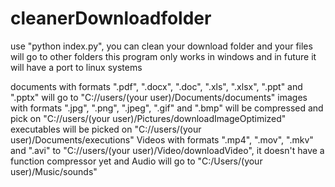 # cleanerDownloadfolder

use "python index.py", you can clean your download folder and your files will go to other folders
this program only works in windows and in future it will have a port to linux systems

documents with formats ".pdf", ".docx", ".doc", ".xls", ".xlsx", ".ppt" and ".pptx" will go to "C://users/(your user)/Documents/documents"
images with formats ".jpg", ".png", ".jpeg", ".gif" and ".bmp" will be compressed and pick on "C://users/(your user)/Pictures/downloadImageOptimized"
executables will be picked on "C://users/(your user)/Documents/executions"
Videos with formats ".mp4", ".mov", ".mkv" and ".avi" to "C://users/(your user)/Video/downloadVideo", it doesn't have a function compressor yet
and Audio will go to "C:/Users/(your user)/Music/sounds"
